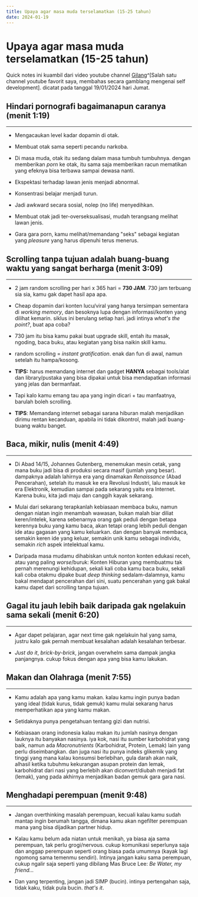 ```yaml
---
title: Upaya agar masa muda terselamatkan (15-25 tahun)
date: 2024-01-19
---
```


# Upaya agar masa muda terselamatkan (15-25 tahun)

Quick notes ini kuambil dari video youtube channel [Gilang](https://www.youtube.com/watch?v=-1rimt9vAQo)^[Salah satu channel youtube favorit saya, membahas secara gamblang mengenai self development]. dicatat pada tanggal 19/01/2024 hari Jumat.

## Hindari pornografi bagaimanapun caranya (menit 1:19)
---
- Mengacaukan level kadar dopamin di otak.

- Membuat otak sama seperti pecandu narkoba.

- Di masa muda, otak itu sedang dalam masa tumbuh tumbuhnya. dengan memberikan *porn* ke otak, itu sama saja memberikan racun mematikan yang efeknya bisa terbawa sampai dewasa nanti.

- Ekspektasi terhadap lawan jenis menjadi abnormal.

- Konsentrasi belajar menjadi turun.

- Jadi awkward secara sosial, nolep (no life) menyedihkan.

- Membuat otak jadi ter-overseksualisasi, mudah terangsang melihat lawan jenis.

- Gara gara porn, kamu melihat/memandang "seks" sebagai kegiatan yang *pleasure* yang harus dipenuhi terus menerus.

## Scrolling tanpa tujuan adalah buang-buang waktu yang sangat berharga (menit 3:09)
---
- 2 jam random scrolling per hari x 365 hari = **730 JAM**. 730 jam terbuang sia sia, kamu gak dapet hasil apa apa.

- Cheap dopamin dari konten lucu/viral yang hanya tersimpan sementara di *working memory*, dan besoknya lupa dengan informasi/konten yang dilihat kemarin. siklus ini berulang setiap hari. jadi intinya *what's the point?*, buat apa coba?

- 730 jam itu bisa kamu pakai buat upgrade skill, entah itu masak, ngoding, baca buku, atau kegiatan yang bisa naikin skill kamu.

- random scrolling = *instant gratification*. enak dan fun di awal, namun setelah itu hampa/kosong.
- **TIPS:** harus memandang internet dan gadget **HANYA** sebagai tools/alat dan library/pustaka yang bisa dipakai untuk bisa mendapatkan informasi yang jelas dan bermanfaat.

- Tapi kalo kamu emang tau apa yang ingin dicari + tau manfaatnya, barulah boleh scrolling.

- **TIPS**: Memandang internet sebagai sarana hiburan malah menjadikan dirimu rentan kecanduan, apabila ini tidak dikontrol, malah jadi buang-buang waktu banget.

## Baca, mikir, nulis (menit 4:49)
---

- Di Abad 14/15, Johannes Gutenberg, menemukan mesin cetak, yang mana buku jadi bisa di produksi secara masif (jumlah yang besar). dampaknya adalah lahirnya era yang dinamakan *Renaissance* (Abad Pencerahan), setelah itu masuk ke era Revolusi Industri, lalu masuk ke era Elektronik, kemudian sampai pada sekarang yaitu era Internet. Karena buku, kita jadi maju dan canggih kayak sekarang.

- Mulai dari sekarang terapkanlah kebiasaan membaca buku, namun dengan niatan ingin menambah wawasan, bukan malah biar diliat keren/intelek, karena sebenarnya orang gak peduli dengan betapa kerennya buku yang kamu baca, akan tetapi orang lebih peduli dengan ide atau gagasan yang kamu keluarkan. dan dengan banyak membaca, semakin keren ide yang keluar, semakin unik kamu sebagai individu, semakin *rich* aspek intelektual kamu.

- Daripada masa mudamu dihabiskan untuk nonton konten edukasi receh, atau yang paling *worse*/buruk: Konten Hiburan yang membuatmu tak pernah merenungi kehidupan, sekali kali coba kamu baca buku, sekali kali coba otakmu dipake buat *deep thinking* sedalam-dalamnya, kamu bakal mendapat pencerahan dari sini, suatu pencerahan yang gak bakal kamu dapet dari scrolling tanpa tujuan.

## Gagal itu jauh lebih baik daripada gak ngelakuin sama sekali (menit 6:20)
---
- Agar dapet pelajaran, agar next time gak ngelakuin hal yang sama, justru kalo gak pernah membuat kesalahan adalah kesalahan terbesar.

- *Just do it*, *brick-by-brick*, jangan overwhelm sama dampak jangka panjangnya. cukup fokus dengan apa yang bisa kamu lakukan.

## Makan dan Olahraga (menit 7:55)
---
- Kamu adalah apa yang kamu makan. kalau kamu ingin punya badan yang ideal (tidak kurus, tidak gemuk) kamu mulai sekarang harus memperhatikan apa yang kamu makan.

- Setidaknya punya pengetahuan tentang gizi dan nutrisi.

- Kebiasaan orang indonesia kalau makan itu jumlah nasinya dengan lauknya itu banyakan nasinya. iya kok, nasi itu sumber karbohidrat yang baik, namun ada *Macronutrients* (Karbohidrat, Protein, Lemak) lain yang perlu diseimbangkan. dan juga nasi itu punya indeks glikemik yang tinggi yang mana kalau konsumsi berlebihan, gula darah akan naik, alhasil ketika tubuhmu kekurangan asupan protein dan lemak, karbohidrat dari nasi yang berlebih akan di*convert*/diubah menjadi fat (lemak), yang pada akhirnya menjadikan badan gemuk gara gara nasi.

## Menghadapi perempuan (menit 9:48)
---
- Jangan overthinking masalah perempuan, kecuali kalau kamu sudah mantap ingin berumah tangga, dimana kamu akan ngefilter perempuan mana yang bisa dijadikan partner hidup.

- Kalau kamu belum ada niatan untuk menikah, ya biasa aja sama perempuan, tak perlu grogi/nervous. cukup komunikasi seperlunya saja dan anggap perempuan seperti orang biasa pada umumnya (kayak lagi ngomong sama temenmu sendiri). Intinya jangan kaku sama perempuan, cukup ngalir saja seperti yang dibilang Mas Bruce Lee: *Be Water, my friend...*

- Dan yang terpenting, jangan jadi SIMP (bucin). intinya pertengahan saja, tidak kaku, tidak pula bucin. *that's it*.

